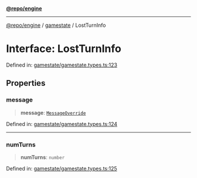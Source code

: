 [**@repo/engine**](../../README.md)

---

[@repo/engine](../../modules.md) / [gamestate](../README.md) / LostTurnInfo

# Interface: LostTurnInfo

Defined in: [gamestate/gamestate.types.ts:123](https://github.com/alexqguo/drinking-board-game-v3/blob/56df34968617deee505d881352afe56efb53b2a4/packages/engine/src/gamestate/gamestate.types.ts#L123)

## Properties

### message

> **message**: [`MessageOverride`](MessageOverride.md)

Defined in: [gamestate/gamestate.types.ts:124](https://github.com/alexqguo/drinking-board-game-v3/blob/56df34968617deee505d881352afe56efb53b2a4/packages/engine/src/gamestate/gamestate.types.ts#L124)

---

### numTurns

> **numTurns**: `number`

Defined in: [gamestate/gamestate.types.ts:125](https://github.com/alexqguo/drinking-board-game-v3/blob/56df34968617deee505d881352afe56efb53b2a4/packages/engine/src/gamestate/gamestate.types.ts#L125)
